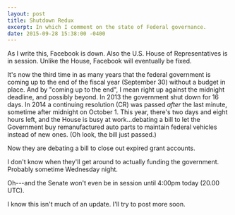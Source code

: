 ```yaml
---
layout: post
title: Shutdown Redux
excerpt: In which I comment on the state of Federal governance.
date: 2015-09-28 15:38:00 -0400
---
```

As I write this, Facebook is down.  Also the U.S. House of
Representatives is in session.  Unlike the House, Facebook will
eventually be fixed.

It's now the third time in as many years that the federal government
is coming up to the end of the fiscal year (September 30) without a
budget in place.  And by "coming up to the end", I mean right up
against the midnight deadline, and possibly beyond.  In 2013 the
government shut down for 16 days.  In 2014 a continuing resolution
(CR) was passed *after* the last minute, sometime after midnight on
October 1.  This year, there's two days and eight hours left, and the
House is busy at work...debating a bill to let the Government buy
remanufactured auto parts to maintain federal vehicles instead of new
ones.  (Oh look, the bill just passed.)

Now they are debating a bill to close out expired grant accounts.

I don't know when they'll get around to actually funding the
government.  Probably sometime Wednesday night.

Oh---and the Senate won't even be in session until 4:00pm today (20.00
UTC).

I know this isn't much of an update.  I'll try to post more soon.
